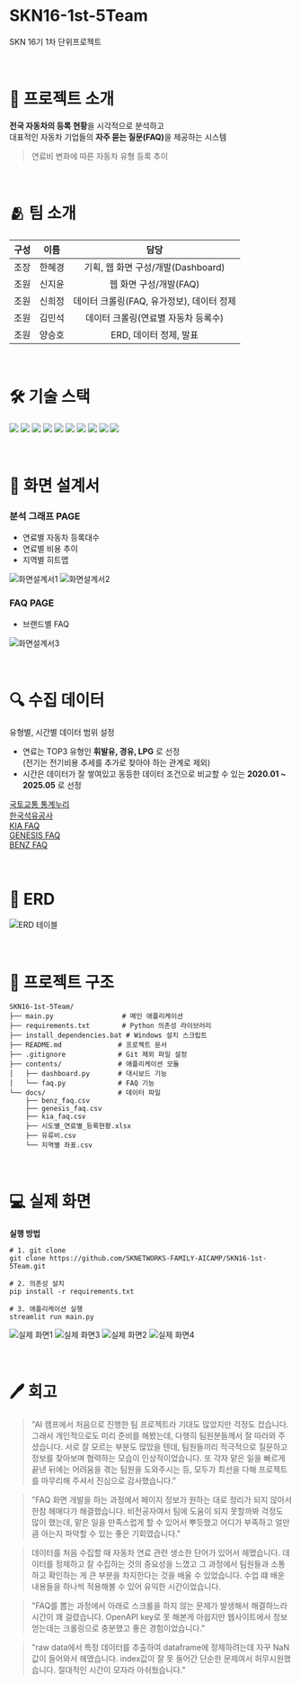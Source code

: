# SKN16-1st-5Team
SKN 16기 1차 단위프로젝트

<br/>

<h1>📌 프로젝트 소개</h1>

<strong>전국 자동차의 등록 현황</strong>을 시각적으로 분석하고<br>
대표적인 자동차 기업들의 <strong>자주 묻는 질문(FAQ)</strong>을 제공하는 시스템

> 연료비 변화에 따른 자동차 유형 등록 추이

<br/>

# 🫂 팀 소개
|구성|이름|담당|
|:---:|:---:|:---:|
|조장|한혜경|기획, 웹 화면 구성/개발(Dashboard)|
|조원|신지윤|웹 화면 구성/개발(FAQ)|
|조원|신희정|데이터 크롤링(FAQ, 유가정보), 데이터 정제|
|조원|김민석|데이터 크롤링(연료별 자동차 등록수)|
|조원|양승호|ERD, 데이터 정제, 발표|

<br/>

# 🛠 기술 스택
<img src="https://img.shields.io/badge/python-3776AB?style=for-the-badge&logo=python&logoColor=white"> <img src="https://img.shields.io/badge/pandas-150458?style=for-the-badge&logo=pandas&logoColor=white">
<img src="https://img.shields.io/badge/beautifulsoup-80F5D2?style=for-the-badge&logo=beautifulsoup&logoColor=white">
<img src="https://img.shields.io/badge/selenium-43B02A?style=for-the-badge&logo=selenium&logoColor=white">
<img src="https://img.shields.io/badge/figma-F24E1E?style=for-the-badge&logo=figma&logoColor=white">
<img src="https://img.shields.io/badge/mysql-4479A1?style=for-the-badge&logo=mysql&logoColor=white">
<img src="https://img.shields.io/badge/folium-77B829?style=for-the-badge&logo=folium&logoColor=white">
<img src="https://img.shields.io/badge/plotly-7A76FF?style=for-the-badge&logo=plotly&logoColor=white">
<img src="https://img.shields.io/badge/matplotlib-19E57F?style=for-the-badge&logo=matplotlib&logoColor=white">
<img src="https://img.shields.io/badge/streamlit-FF4B4B?style=for-the-badge&logo=streamlit&logoColor=white">


<br/>


# 📄 화면 설계서
### 분석 그래프 PAGE
- 연료별 자동차 등록대수
- 연료별 비용 추이
- 지역별 히트맵

![화면설계서1](https://github.com/user-attachments/assets/7e75f9b6-1ac2-4ada-ab64-142c481f1b2c)
![화면설계서2](https://github.com/user-attachments/assets/6f0da357-18b5-4e7b-910d-10f20cec3da4)

### FAQ PAGE 
- 브랜드별 FAQ

![화면설계서3](https://github.com/user-attachments/assets/514ce548-ca51-4476-a1f4-8f9910daf7e0)


<br/>


# 🔍 수집 데이터
유형별, 시간별 데이터 범위 설정
- 연료는 TOP3 유형인 <strong>휘발유, 경유, LPG</strong> 로 선정<br/>
(전기는 전기비용 추세를 추가로 찾아야 하는 관계로 제외)
- 시간은 데이터가 잘 쌓여있고 동등한 데이터 조건으로 비교할 수 있는 <strong>2020.01 ~ 2025.05</strong> 로 선정

[국토교통 통계누리](https://stat.molit.go.kr/portal/cate/statMetaView.do?hRsId=58)<br>
[한국석유공사](https://www.opinet.co.kr/user/main/mainView.do)<br>
[KIA FAQ](https://www.kia.com/kr/customer-service/center/faq)<br>
[GENESIS FAQ](https://www.genesis.com/kr/ko/support/faq.html)<br>
[BENZ FAQ](https://shop.mercedes-benz.com/ko-kr/connect/service/faq)<br>



<br/>

# 📜 ERD
![ERD 테이블]("https://github.com/user-attachments/assets/ee139ebe-6528-4522-94dc-4bc4d8284bc2")

<br/>


# 📁 프로젝트 구조
```
SKN16-1st-5Team/
├── main.py                 # 메인 애플리케이션
├── requirements.txt        # Python 의존성 라이브러리
├── install_dependencies.bat # Windows 설치 스크립트
├── README.md              # 프로젝트 문서
├── .gitignore             # Git 제외 파일 설정
├── contents/              # 애플리케이션 모듈
│   ├── dashboard.py       # 대시보드 기능
│   └── faq.py             # FAQ 기능
└── docs/                  # 데이터 파일
    ├── benz_faq.csv
    ├── genesis_faq.csv
    ├── kia_faq.csv
    ├── 시도별_연료별_등록현황.xlsx
    ├── 유류비.csv
    └── 지역별 좌표.csv
```


<br/>

# 💻 실제 화면
<b>실행 방법</b>
```
# 1. git clone
git clone https://github.com/SKNETWORKS-FAMILY-AICAMP/SKN16-1st-5Team.git

# 2. 의존성 설치
pip install -r requirements.txt

# 3. 애플리케이션 실행
streamlit run main.py
```
![실제 화면1](https://github.com/user-attachments/assets/18f775f3-103e-4fa3-b4ca-4793a6ffce70)
![실제 화면3](https://github.com/user-attachments/assets/50bd722e-7ef9-4f46-be73-ab798eb84ff1)
![실제 화면2](https://github.com/user-attachments/assets/50dc0527-0f9e-4731-ac04-95910b9d5d2c)
![실제 화면4](https://github.com/user-attachments/assets/6186bb6f-9416-4fd5-be6d-9b767264a768)


<br/>

# 🖊 회고

> "AI 캠프에서 처음으로 진행한 팀 프로젝트라 기대도 많았지만 걱정도 컸습니다. 그래서 개인적으로도 미리 준비를 해봤는데, 다행히 팀원분들께서 잘 따라와 주셨습니다. 서로 잘 모르는 부분도 많았을 텐데, 팀원들끼리 적극적으로 질문하고 정보를 찾아보며 협력하는 모습이 인상적이었습니다. 또 각자 맡은 일을 빠르게 끝낸 뒤에는 어려움을 겪는 팀원을 도와주시는 등, 모두가 최선을 다해 프로젝트를 마무리해 주셔서 진심으로 감사했습니다." 

> "FAQ 화면  개발을 하는 과정에서 페이지 정보가 원하는 대로 정리가 되지 않아서 한참 헤매다가 해결했습니다. 비전공자여서 팀에 도움이 되지 못할까봐 걱정도 많이 했는데, 맡은 일을 만족스럽게 할 수 있어서 뿌듯했고 어디가 부족하고 얼만큼 아는지 파악할 수 있는 좋은 기회였습니다."

> 데이터를 처음 수집할 때 자동차 연료 관련 생소한 단어가 있어서 헤맸습니다. 데이터를 정제하고 잘 수집하는 것의 중요성을 느꼈고 그 과정에서 팀원들과 소통하고 확인하는 게 큰 부분을 차지한다는 것을 배울 수 있었습니다. 수업 떄 배운 내용들을 하나씩 적용해볼 수 있어 유익한 시간이었습니다.

> "FAQ를 뽑는 과정에서 아래로 스크롤을 하지 않는 문제가 발생해서 해결하느라 시간이 꽤 걸렸습니다. OpenAPI key로 못 해본게 아쉽지만 웹사이트에서 정보얻는데는 크롤링으로 충분했고 좋은 경험이었습니다."

> "raw data에서 특정 데이터를 추출하여 dataframe에 정제하려는데 자꾸 NaN값이 들어와서 헤맸습니다. index값이 잘 못 들어간 단순한 문제여서 허무시원했습니다. 절대적인 시간이 모자라 아쉬웠습니다."
